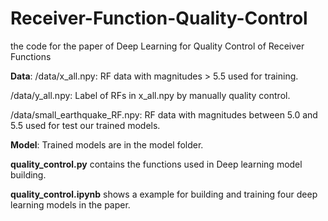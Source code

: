 # Receiver-Function-Quality-Control
the code for the paper of Deep Learning for Quality Control of Receiver Functions

**Data**:
/data/x_all.npy: RF data with magnitudes > 5.5 used for training.

/data/y_all.npy: Label of RFs in x_all.npy by manually quality control.

/data/small_earthquake_RF.npy: RF data with magnitudes between 5.0 and 5.5 used for test our trained models.

**Model**:
Trained models are in the model folder.


**quality_control.py** contains the functions used in Deep learning model building.

**quality_control.ipynb** shows a example for building and training four deep learning models in the paper.

